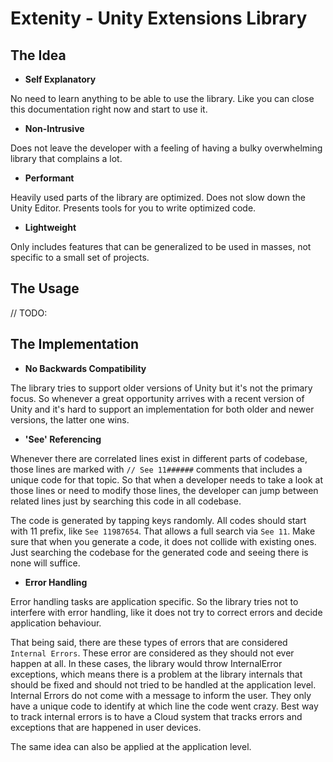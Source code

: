 # Extenity - Unity Extensions Library

## The Idea

* <b>Self Explanatory</b>

No need to learn anything to be able to use the library. Like you can close this documentation right now and start to use it.

* <b>Non-Intrusive</b>

Does not leave the developer with a feeling of having a bulky overwhelming library that complains a lot.

* <b>Performant</b>

Heavily used parts of the library are optimized. Does not slow down the Unity Editor. Presents tools for you to write optimized code.

* <b>Lightweight</b>

Only includes features that can be generalized to be used in masses, not specific to a small set of projects.

## The Usage

// TODO:

## The Implementation

* <b>No Backwards Compatibility</b>

The library tries to support older versions of Unity but it's not the primary focus. So whenever a great opportunity arrives with a recent version of Unity and it's hard to support an implementation for both older and newer versions, the latter one wins. 

* <b>'See' Referencing</b>

Whenever there are correlated lines exist in different parts of codebase, those lines are marked with `// See 11######` comments that includes a unique code for that topic. So that when a developer needs to take a look at those lines or need to modify those lines, the developer can jump between related lines just by searching this code in all codebase.

The code is generated by tapping keys randomly. All codes should start with 11 prefix, like `See 11987654`. That allows a full search via `See 11`. Make sure that when you generate a code, it does not collide with existing ones. Just searching the codebase for the generated code and seeing there is none will suffice.

* <b>Error Handling</b>

Error handling tasks are application specific. So the library tries not to interfere with error handling, like it does not try to correct errors and decide application behaviour.

That being said, there are these types of errors that are considered `Internal Errors`. These error are considered as they should not ever happen at all. In these cases, the library would throw InternalError exceptions, which means there is a problem at the library internals that should be fixed and should not tried to be handled at the application level. Internal Errors do not come with a message to inform the user. They only have a unique code to identify at which line the code went crazy. Best way to track internal errors is to have a Cloud system that tracks errors and exceptions that are happened in user devices.

The same idea can also be applied at the application level.
